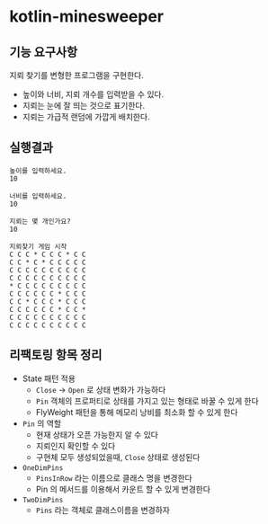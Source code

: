 # kotlin-minesweeper

## 기능 요구사항
지뢰 찾기를 변형한 프로그램을 구현한다.

* 높이와 너비, 지뢰 개수를 입력받을 수 있다.
* 지뢰는 눈에 잘 띄는 것으로 표기한다.
* 지뢰는 가급적 랜덤에 가깝게 배치한다.


## 실행결과
```text
높이를 입력하세요.
10

너비를 입력하세요.
10

지뢰는 몇 개인가요?
10

지뢰찾기 게임 시작
C C C * C C C * C C
C C * C * C C C C C
C C C C C C C C C C
C C C C C C C C C C
* C C C C C C C C C
C C C C C C * C C C
C C * C C C * C C C
C C C C C C * C C *
C C C C C C C C C C
C C C C C C C C C C
```

## 리팩토링 항목 정리

* State 패턴 적용
  * `Close` -> `Open` 로 상태 변화가 가능하다
  * `Pin` 객체의 프로퍼티로 상태를 가지고 있는 형태로 바꿀 수 있게 한다
  * FlyWeight 패턴을 통해 메모리 낭비를 최소화 할 수 있게 한다
* `Pin` 의 역할
  * 현재 상태가 오픈 가능한지 알 수 있다
  * 지뢰인지 확인할 수 있다
  * 구현체 모두 생성되었을때, `Close` 상태로 생성된다
* `OneDimPins`
  * `PinsInRow` 라는 이름으로 클래스 명을 변경한다
  * Pin 의 메서드를 이용해서 카운트 할 수 있게 변경한다
* `TwoDimPins`
  * `Pins` 라는 객체로 클래스이름을 변경하자
  
